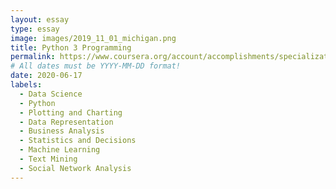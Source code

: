 ```yaml
---
layout: essay
type: essay
image: images/2019_11_01_michigan.png 
title: Python 3 Programming
permalink: https://www.coursera.org/account/accomplishments/specialization/L6GZNKKKAJKL
# All dates must be YYYY-MM-DD format!
date: 2020-06-17
labels:
  - Data Science
  - Python
  - Plotting and Charting
  - Data Representation
  - Business Analysis
  - Statistics and Decisions
  - Machine Learning
  - Text Mining 
  - Social Network Analysis
---
```

